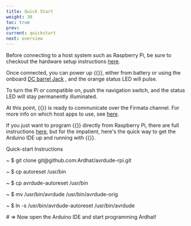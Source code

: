 ```yaml
---
title: Quick Start
weight: 30
toc: true
prev: 
current: quickstart
next: overview
---
```


Before connecting  to a host system such as Raspberry Pi, be sure to checkout the hardware setup instructions [here](/doc/configuration).

Once connected, you can power up {{<ardhat>}}, either from battery or using the onboard [DC barrel Jack](/doc/power) , and the orange status LED will pulse.

To turn the Pi or compatible on, push the navigation switch, and the status LED will stay permanently illuminated.

At this point, {{<ardhat>}} is ready to communicate over the Firmata channel. For more info on which host apps to use, see [here](/doc/progmodel).  

If you just want to program {{<ardhat>}} directly from Raspberry Pi, there are full instructions [here](/doc/installation), but for the impatient, here's the quick way to get the Arduino IDE up and running with {{<ardhat>}}.

<section class="quickstart" >
  <div class="grid">
    <div class="unit .half code">
      <p class="title">Quick-start Instructions</p>
      <div class="shell">
        <p class="line">
          <span class="path">~</span>
          <span class="prompt">$</span>
          <span class="command">git clone git@github.com:Ardhat/avrdude-rpi.git</span>
        </p>        <p class="line">
          <span class="path">~</span>
          <span class="prompt">$</span>
          <span class="command">cp autoreset /usr/bin</span>
        </p>
        <p class="line">
          <span class="path">~</span>
          <span class="prompt">$</span>
          <span class="command">cp avrdude-autoreset /usr/bin</span>
        </p>
        <p class="line">
          <span class="path">~</span>
          <span class="prompt">$</span>
          <span class="command">mv /usr/bin/avrdude /usr/bin/avrdude-orig</span>
        </p>
        <p class="line">
          <span class="path">~</span>
          <span class="prompt">$</span>
          <span class="command">ln -s /usr/bin/avrdude-autoreset /usr/bin/avrdude</span>
        </p>
        <p class="line">
          <span class="output"># => Now open the Arduino IDE and start programming Ardhat!</span>
        </p>
      </div>
    </div>
    <div class="clear"></div>
  </div>
</section>



